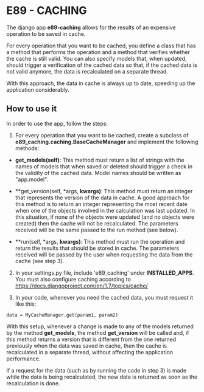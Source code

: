 # E89 - CACHING


The django app **e89-caching** allows for the results of an expensive operation to be saved in cache.

For every operation that you want to be cached, you define a class that has a method that performs the operation and a method that verifies whether the cache is still valid. You can also specify models that, when updated, should trigger a verification of the cached data so that, if the cached data is not valid anymore, the data is recalculated on a separate thread.

With this approach, the data in cache is always up to date, speeding up the application considerably.

## How to use it

In order to use the app, follow the steps:

1) For every operation that you want to be cached, create a subclass of **e89_caching.caching.BaseCacheManager** and implement the following methods:

  - **get_models(self)**: This method must return a list of strings with the names of models that when saved or deleted should trigger a check in the validity of the cached data. Model names should be written as "app.model".

  - **get_version(self, \*args, **kwargs)**: This method must return an integer that represents the version of the data in cache. A good approach for this method is to return an integer representing the most recent date when one of the objects involved in the calculation was last updated. In this situation, if none of the objects were updated (and no objects were created) then the cache will not be recalculated. The parameters received will be the same passed to the run method (see below).

  - **run(self, \*args, **kwargs)**: This method must run the operation and return the results that should be stored in cache. The parameters received will be passed by the user when requesting the data from the cache (see step 3).

2) In your settings.py file, include 'e89_caching' under **INSTALLED_APPS**. You must also configure caching according to https://docs.djangoproject.com/en/1.7/topics/cache/

3) In your code, whenever you need the cached data, you must request it like this:

  `data = MyCacheManager.get(param1, param2)`

With this setup, whenever a change is made to any of the models returned by the method **get_models**, the method **get_version** will be called and, if this method returns a version that is different from the one returned previously when the data was saved in cache, then the cache is recalculated in a separate thread, without affecting the application performance.

If a request for the data (such as by running the code in step 3) is made while the data is being recalculated, the new data is returned as soon as the recalculation is done.

